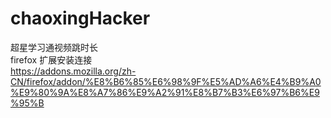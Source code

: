# chaoxingHacker
超星学习通视频跳时长  
firefox 扩展安装连接  
https://addons.mozilla.org/zh-CN/firefox/addon/%E8%B6%85%E6%98%9F%E5%AD%A6%E4%B9%A0%E9%80%9A%E8%A7%86%E9%A2%91%E8%B7%B3%E6%97%B6%E9%95%B
